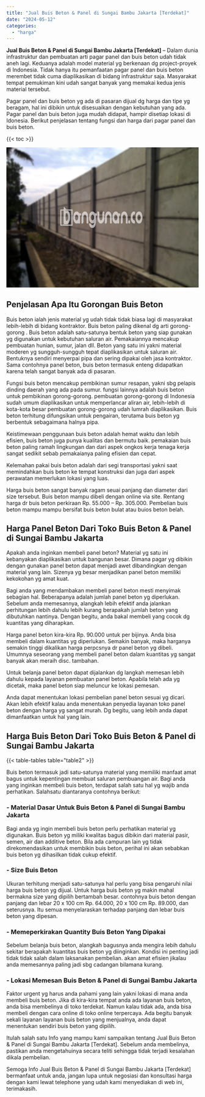```yaml
---
title: "Jual Buis Beton & Panel di Sungai Bambu Jakarta [Terdekat]"
date: "2024-05-12"
categories: 
  - "harga"
---
```


**Jual Buis Beton & Panel di Sungai Bambu Jakarta \[Terdekat\]** – Dalam dunia infrastruktur dan pembuatan arti pagar panel dan buis beton udah tidak aneh lagi. Keduanya adalah model material yg berkenaan dg project-proyek di Indonesia. Tidak hanya itu pemanfaatan pagar panel dan buis beton merembet tidak cuma diaplikasikan di bidang infrastruktur saja. Masyarakat tempat pemukiman kini udah sangat banyak yang memakai kedua jenis material tersebut.

Pagar panel dan buis beton yg ada di pasaran dijual dg harga dan tipe yg beragam, hal ini dibikin untuk disesuaikan dengan kebutuhan yang ada. Pagar panel dan buis beton juga mudah didapat, hampir disetiap lokasi di Idonesia. Berikut penjelasan tentang fungsi dan harga dari pagar panel dan buis beton.

{{< toc >}}

![Jual Buis Beton & Panel di Sungai Bambu Jakarta [Terdekat]](/images/jual-panel-buis-beton-murah-37.png)

## Penjelasan Apa Itu Gorongan Buis Beton

Buis beton ialah jenis material yg udah tidak tidak biasa lagi di masyarakat lebih-lebih di bidang kontraktor. Buis beton paling dikenal dg arti gorong-gorong . Buis beton adalah satu-satunya bentuk beton yang siap gunakan yg digunakan untuk kebutuhan saluran air. Pemakaiannya mencakup pembuatan hunian, sumur, jalan dll. Beton yang satu ini yakni material moderen yg sungguh-sungguh tepat diaplikasikan untuk saluran air. Bentuknya sendiri menyerpai pipa dan sering dipakai oleh jasa kontraktor. Sama contohnya panel beton, buis beton termasuk enteng didapatkan karena telah sangat banyak ada di pasaran.

Fungsi buis beton mencakup pembikinan sumur resapan, yakni sbg pelapis dinding daerah yang ada pada sumur. fungsi lainnya adalah buis beton untuk pembikinan gorong-gorong. pembuatan gorong-gorong di Indonesia sudah umum diaplikasikan untuk memperlancar aliran air, lebih-lebih di kota-kota besar pembuatan gorong-gorong udah lumrah diaplikasikan. Buis beton terhitung difungsikan untuk pengairan, terutama buis beton yg berbentuk sebagaimana halnya pipa.

Keistimewaan penggunaan buis beton adalah hemat waktu dan lebih efisien, buis beton juga punya kualitas dan bermutu baik. pemakaian buis beton paling ramah lingkungan dan dari aspek ongkos kerja tenaga kerja sangat sedikit sebab pemakaianya paling efisien dan cepat.

Kelemahan pakai buis beton adalah dari segi transportasi yakni saat memindahkan buis beton ke tempat konstruksi dan juga dari aspek perawatan memerlukan lokasi yang luas.

Harga buis beton sangat banyak ragam seuai panjang dan diameter dari size tersebut. Buis beton mampu dibeli dengan online via site. Rentang harga dr buis beton perkiraan Rp. 55.000 – Rp. 305.000. Pembelian buis beton mampu mampu bersifat buis beton bulat atau buios beton belah.

## Harga Panel Beton Dari Toko Buis Beton & Panel di Sungai Bambu Jakarta

Apakah anda inginkan membeli panel beton? Material yg satu ini kebanyakan diaplikasikan untuk bangunan besar. Dimana pagar yg dibikin dengan gunakan panel beton dapat menjadi awet dibandingkan dengan material yang lain. Sizenya yg besar menjadikan panel beton memiliki kekokohan yg amat kuat.

Bagi anda yang mendambakan membeli panel beton mesti menyimak sebagian hal. Beberapanya adalah jumlah panel beton yg diperlukan. Sebelum anda memesannya, alangkah lebih efektif anda jalankan perhitungan lebih dahulu lebih kurang berapakah jumlah beton yang dibutuhkan nantinya. Dengan begitu, anda bakal membeli yang cocok dg kuantitas yang diharapkan.

Harga panel beton kira-kira Rp. 90.000 untuk per bijinya. Anda bisa membeli dalam kuantitas yg diperlukan. Semakin banyak, maka harganya semakin tinggi dikalikan harga perpcsnya dr panel beton yg dibeli. Umumnya seseorang yang membeli panel beton dalam kuantitas yg sangat banyak akan meraih disc. tambahan.

Untuk belanja panel beton dapat dijalankan dg langkah memesan lebih dahulu kepada layanan pembuatan panel beton. Apabila telah ada yg dicetak, maka panel beton siap meluncur ke lokasi pemesan.

Anda dapat menentukan lokasi pembelian panel beton sesuai yg dicari. Akan lebih efektif kalau anda menentukan penyedia layanan toko panel beton dengan harga yg sangat murah. Dg begitu, uang lebih anda dapat dimanfaatkan untuk hal yang lain.

## Harga Buis Beton Dari Toko Buis Beton & Panel di Sungai Bambu Jakarta

{{< table-tables table="table2" >}}

Buis beton termasuk jadi satu-satunya material yang memiliki manfaat amat bagus untuk kepentingan membuat saluran pembuangan air. Bagi anda yang inginkan membeli buis beton, terdapat salah satu hal yg wajib anda perhatikan. Salahsatu diantaranya contohnya berikut:

### \- Material Dasar Untuk Buis Beton & Panel di Sungai Bambu Jakarta

Bagi anda yg ingin membeli buis beton perlu perhatikan material yg digunakan. Buis beton yg miliki kwalitas bagus dibikin dari material pasir, semen, air dan additive beton. Bila ada campuran lain yg tidak direkomendasikan untuk membikin buis beton, perihal ini akan sebabkan buis beton yg dihasilkan tidak cukup efektif.

### \- Size Buis Beton

Ukuran terhitung menjadi satu-satunya hal perlu yang bisa pengaruhi nilai harga buis beton yg dijual. Untuk harga buis beton yg makin mahal bermakna size yang dipilih bertambah besar. contohnya buis beton dengan panjang dan lebar 20 x 100 cm Rp. 64.000, 20 x 100 cm Rp. 89.000, dan seterusnya. Itu semua menyelaraskan terhadap panjang dan lebar buis beton yang dipesan.

### \- Memeperkirakan Quantity Buis Beton Yang Dipakai

Sebelum belanja buis beton, alangkah bagusnya anda mengira lebih dahulu sekitar berapakah kuantitas buis beton yg diinginkan. Kondisi ini penting jadi tidak tidak salah dalam laksanakan pembelian. akan amat efisien jikalau anda memesannya paling jadi sbg cadangan bilamana kurang.

### \- Lokasi Memesan Buis Beton & Panel di Sungai Bambu Jakarta

Faktor urgent yg harus anda pahami yang lain yakni lokasi di mana anda membeli buis beton. Jika di kira-kira tempat anda ada layanan buis beton, anda bisa membelinya di toko terdekat. Namun kalau tidak ada, anda bisa membeli dengan cara online di toko online terpercaya. Ada begitu banyak sekali layanan layanan buis beton yang menjualnya, anda dapat menentukan sendiri buis beton yang dipilih.

Itulah salah satu Info yang mampu kami sampaikan tentang Jual Buis Beton & Panel di Sungai Bambu Jakarta \[Terdekat\]. Sebelum anda membelinya, pastikan anda mengetahuinya secara teliti sehingga tidak terjadi kesalahan dikala pembelian.

Semoga Info Jual Buis Beton & Panel di Sungai Bambu Jakarta \[Terdekat\] bermanfaat untuk anda, jangan lupa untuk negosiasi dan konsultasi harga dengan kami lewat telephone yang udah kami menyediakan di web ini, terimakasih.
